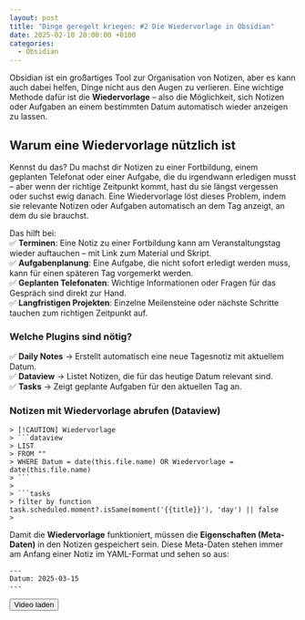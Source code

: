 ```yaml
---
layout: post
title: "Dinge geregelt kriegen: #2 Die Wiedervorlage in Obsidian"
date: 2025-02-10 20:00:00 +0100
categories:
  - Obsidian
---
```


Obsidian ist ein großartiges Tool zur Organisation von Notizen, aber es kann auch dabei helfen, Dinge nicht aus den Augen zu verlieren. Eine wichtige Methode dafür ist die **Wiedervorlage** – also die Möglichkeit, sich Notizen oder Aufgaben an einem bestimmten Datum automatisch wieder anzeigen zu lassen.

## Warum eine Wiedervorlage nützlich ist

Kennst du das? Du machst dir Notizen zu einer Fortbildung, einem geplanten Telefonat oder einer Aufgabe, die du irgendwann erledigen musst – aber wenn der richtige Zeitpunkt kommt, hast du sie längst vergessen oder suchst ewig danach. Eine Wiedervorlage löst dieses Problem, indem sie relevante Notizen oder Aufgaben automatisch an dem Tag anzeigt, an dem du sie brauchst.

Das hilft bei:  
✅ **Terminen**: Eine Notiz zu einer Fortbildung kann am Veranstaltungstag wieder auftauchen – mit Link zum Material und Skript.  
✅ **Aufgabenplanung**: Eine Aufgabe, die nicht sofort erledigt werden muss, kann für einen späteren Tag vorgemerkt werden.  
✅ **Geplanten Telefonaten**: Wichtige Informationen oder Fragen für das Gespräch sind direkt zur Hand.  
✅ **Langfristigen Projekten**: Einzelne Meilensteine oder nächste Schritte tauchen zum richtigen Zeitpunkt auf.

### **Welche Plugins sind nötig?**

✅ **Daily Notes** → Erstellt automatisch eine neue Tagesnotiz mit aktuellem Datum.  
✅ **Dataview** → Listet Notizen, die für das heutige Datum relevant sind.  
✅ **Tasks** → Zeigt geplante Aufgaben für den aktuellen Tag an.

### Notizen mit Wiedervorlage abrufen (Dataview)

```
> [!CAUTION] Wiedervorlage
> ```dataview
> LIST
> FROM ""
> WHERE Datum = date(this.file.name) OR Wiedervorlage = date(this.file.name) 
> ```
> 
> ```tasks
> filter by function task.scheduled.moment?.isSame(moment('{{title}}'), 'day') || false
>
```

Damit die **Wiedervorlage** funktioniert, müssen die **Eigenschaften (Meta-Daten)** in den Notizen gespeichert sein. Diese Meta-Daten stehen immer am Anfang einer Notiz im YAML-Format und sehen so aus:

```
--- 
Datum: 2025-03-15
---
```

<div class="youtube-placeholder" data-video="VIDEO-ID"> <button onclick="loadYouTube(this)">Video laden</button> </div> 

<script> function loadYouTube(button) { var videoId = button.parentElement.getAttribute("data-video"); var iframe = document.createElement("iframe"); iframe.setAttribute("width", "560"); iframe.setAttribute("height", "315"); iframe.setAttribute("src", "https://www.youtube-nocookie.com/embed/" + videoId + "?autoplay=1"); iframe.setAttribute("frameborder", "0"); iframe.setAttribute("allowfullscreen", "true"); button.parentElement.replaceWith(iframe); } </script>